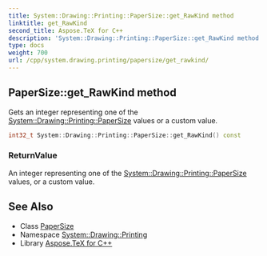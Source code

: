 ```yaml
---
title: System::Drawing::Printing::PaperSize::get_RawKind method
linktitle: get_RawKind
second_title: Aspose.TeX for C++
description: 'System::Drawing::Printing::PaperSize::get_RawKind method. Gets an integer representing one of the System::Drawing::Printing::PaperSize values or a custom value in C++.'
type: docs
weight: 700
url: /cpp/system.drawing.printing/papersize/get_rawkind/
---
```

## PaperSize::get_RawKind method


Gets an integer representing one of the [System::Drawing::Printing::PaperSize](../) values or a custom value.

```cpp
int32_t System::Drawing::Printing::PaperSize::get_RawKind() const
```


### ReturnValue

An integer representing one of the [System::Drawing::Printing::PaperSize](../) values, or a custom value.

## See Also

* Class [PaperSize](../)
* Namespace [System::Drawing::Printing](../../)
* Library [Aspose.TeX for C++](../../../)
